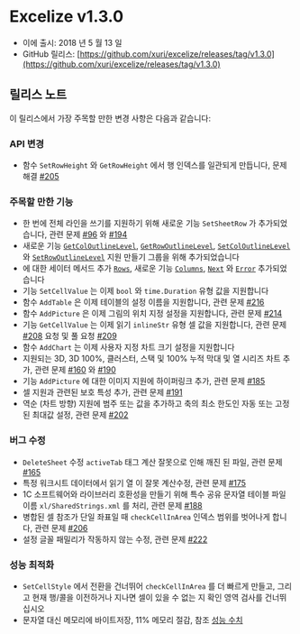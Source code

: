 # Excelize v1.3.0

* 이에 출시: 2018 년 5 월 13 일
* GitHub 릴리스: [https://github.com/xuri/excelize/releases/tag/v1.3.0](https://github.com/xuri/excelize/releases/tag/v1.3.0)

## 릴리스 노트

이 릴리스에서 가장 주목할 만한 변경 사항은 다음과 같습니다:

### API 변경

* 함수 `SetRowHeight` 와 `GetRowHeight` 에서 행 인덱스를 일관되게 만듭니다, 문제 해결 [#205](https://github.com/xuri/excelize/issues/205)

### 주목할 만한 기능

* 한 번에 전체 라인을 쓰기를 지원하기 위해 새로운 기능 `SetSheetRow` 가 추가되었습니다, 관련 문제 [#96](https://github.com/xuri/excelize/issues/96) 와 [#194](https://github.com/xuri/excelize/issues/194)
* 새로운 기능 [`GetColOutlineLevel`](https://pkg.go.dev/github.com/xuri/excelize@v1.3.0#File.GetColOutlineLevel), [`GetRowOutlineLevel`](https://pkg.go.dev/github.com/xuri/excelize@v1.3.0#File.GetRowOutlineLevel), [`SetColOutlineLevel`](https://pkg.go.dev/github.com/xuri/excelize@v1.3.0#File.SetColOutlineLevel) 와 [`SetRowOutlineLevel`](https://pkg.go.dev/github.com/xuri/excelize@v1.3.0#File.SetRowOutlineLevel) 지원 만들기 그룹을 위해 추가되었습니다
* 에 대한 세이터 메서드 추가 [`Rows`](https://pkg.go.dev/github.com/xuri/excelize@v1.3.0#Rows), 새로운 기능 [`Columns`](https://pkg.go.dev/github.com/xuri/excelize@v1.3.0#Rows.Columns), [`Next`](https://pkg.go.dev/github.com/xuri/excelize@v1.3.0#Rows.Next) 와 [`Error`](https://pkg.go.dev/github.com/xuri/excelize@v1.3.0#Rows.Error) 추가되었습니다
* 기능 `SetCellValue` 는 이제 `bool` 와 `time.Duration` 유형 값을 지원합니다
* 함수 `AddTable` 은 이제 테이블의 설정 이름을 지원합니다, 관련 문제 [#216](https://github.com/xuri/excelize/issues/216)
* 함수 `AddPicture` 은 이제 그림의 위치 지정 설정을 지원합니다, 관련 문제 [#214](https://github.com/xuri/excelize/issues/214)
* 기능 `GetCellValue` 는 이제 읽기 `inlineStr` 유형 셀 값을 지원합니다, 관련 문제 [#208](https://github.com/xuri/excelize/issues/208) 요청 및 풀 요청 [#209](https://github.com/xuri/excelize/issues/209)
* 함수 `AddChart` 는 이제 사용자 지정 차트 크기 설정을 지원합니다
* 지원되는 3D, 3D 100%, 클러스터, 스택 및 100% 누적 막대 및 열 시리즈 차트 추가, 관련 문제 [#160](https://github.com/xuri/excelize/issues/160) 와 [#190](https://github.com/xuri/excelize/issues/190)
* 기능 `AddPicture` 에 대한 이미지 지원에 하이퍼링크 추가, 관련 문제 [#185](https://github.com/xuri/excelize/issues/185)
* 셀 지원과 관련된 보호 특성 추가, 관련 문제 [#191](https://github.com/xuri/excelize/issues/191)
* 역순 (차트 방향) 지원에 범주 또는 값을 추가하고 축의 최소 한도인 자동 또는 고정 된 최대값 설정, 관련 문제 [#202](https://github.com/xuri/excelize/issues/202)

### 버그 수정

* `DeleteSheet` 수정 `activeTab` 태그 계산 잘못으로 인해 깨진 된 파일, 관련 문제 [#165](https://github.com/xuri/excelize/issues/165)
* 특정 워크시트 데이터에서 읽기 열 이 잘못 계산수정, 관련 문제 [#175](https://github.com/xuri/excelize/issues/175)
* 1C 소프트웨어와 라이브러리 호환성을 만들기 위해 특수 공유 문자열 테이블 파일 이름 `xl/SharedStrings.xml` 를 처리, 관련 문제 [#188](https://github.com/xuri/excelize/issues/188)
* 병합된 셀 참조가 단일 좌표일 때 `checkCellInArea` 인덱스 범위를 벗어나게 합니다, 관련 문제 [#206](https://github.com/xuri/excelize/issues/206)
* 설정 글꼴 패밀리가 작동하지 않는 수정, 관련 문제 [#222](https://github.com/xuri/excelize/issues/222)

### 성능 최적화

* `SetCellStyle` 에서 전환을 건너뛰어 `checkCellInArea` 를 더 빠르게 만들고, 그리고 현재 행/콜을 이전하거나 지나면 셀이 있을 수 없는 지 확인 영역 검사를 건너뛰십시오
* 문자열 대신 메모리에 바이트저장, 11% 메모리 절감, 참조 [성능 수치](https://github.com/xuri/excelize/wiki#performance-figures)
